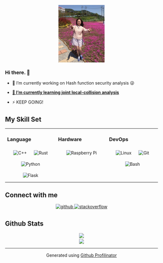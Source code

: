 <div align="center">
<img src="https://github.com/Finsenty54/finsenty54.github.io/blob/master/images/love.jpg" alt="jsomin86" align="center" width="30%" height="30%" />
</div>  
  

### Hi there. 👋   
  

- 🔭 I’m currently working on Hash function security analysis 😜  
  

- **<ins>🌱 I’m currently learning joint local-collision analysis</ins>**  
  

- ⚡ KEEP GOING!  
  


## My Skill Set  
<table><tr><td valign="top" width="33%">



### Language  
<div align="center">  
<img style="margin: 10px" src="https://profilinator.rishav.dev/skills-assets/cplusplus-original.svg" alt="C++" height="50" />  
<img style="margin: 10px" src="https://profilinator.rishav.dev/skills-assets/rust-plain.svg" alt="Rust" height="50" />  
<img style="margin: 10px" src="https://profilinator.rishav.dev/skills-assets/python-original.svg" alt="Python" height="50" />  
<img style="margin: 10px" src="https://profilinator.rishav.dev/skills-assets/flask.png" alt="Flask" height="50" />  
</div>

</td><td valign="top" width="33%">



### Hardware  
<div align="center">  
<img style="margin: 10px" src="https://profilinator.rishav.dev/skills-assets/raspberrypi.png" alt="Raspberry Pi" height="50" />  
</div>

</td><td valign="top" width="33%">



### DevOps  
<div align="center">  
<img style="margin: 10px" src="https://profilinator.rishav.dev/skills-assets/linux-original.svg" alt="Linux" height="50" />  
<img style="margin: 10px" src="https://profilinator.rishav.dev/skills-assets/git-scm-icon.svg" alt="Git" height="50" />  
<img style="margin: 10px" src="https://profilinator.rishav.dev/skills-assets/gnu_bash-icon.svg" alt="Bash" height="50" />  
</div>

</td></tr></table>  

  
## Connect with me  
<div align="center">
<a href="https://github.com/Finsenty54" target="_blank">
<img src=https://img.shields.io/badge/github-%2324292e.svg?&style=for-the-badge&logo=github&logoColor=white alt=github style="margin-bottom: 5px;" />
</a>
<a href="https://stackoverflow.com/users/Zentreisender" target="_blank">
<img src=https://img.shields.io/badge/stackoverflow-%23F28032.svg?&style=for-the-badge&logo=stackoverflow&logoColor=white alt=stackoverflow style="margin-bottom: 5px;" />
</a>  
</div>  
  




## Github Stats  
<div align="center"><img src="https://github-readme-stats.vercel.app/api?username=Finsenty54&show_icons=true&count_private=true&hide_border=true" align="center" /></div>  

 

  



<div align="center">
<img src="https://komarev.com/ghpvc/?username=Finsenty54&&style=flat-square" align="center" />
</div>  



----
<div align="center">Generated using <a href="https://profilinator.rishav.dev/" target="_blank">Github Profilinator</a></div>
